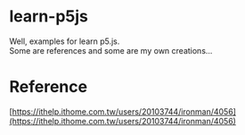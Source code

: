 # learn-p5js

Well, examples for learn p5.js.  
Some are references and some are my own creations...

# Reference
[https://ithelp.ithome.com.tw/users/20103744/ironman/4056](https://ithelp.ithome.com.tw/users/20103744/ironman/4056)